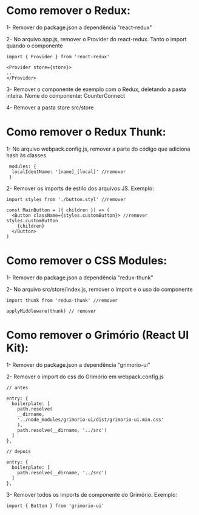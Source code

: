 # Como remover o Redux:

1- Remover do package.json a dependência "react-redux"

2- No arquivo app.js, remover o Provider do react-redux. Tanto o import quando o componente

```
import { Provider } from 'react-redux'

<Provider store={store}>
...
</Provider>
```

3- Remover o componente de exemplo com o Redux, deletando a pasta inteira.
Nome do componente: CounterConnect

4- Remover a pasta store
src/store

# Como remover o Redux Thunk:

1- No arquivo webpack.config.js, remover a parte do código que adiciona hash às classes

```
 modules: {
  localIdentName: '[name]_[local]' //remover
 }

```

2- Remover os imports de estilo dos arquivos JS. Exemplo:

```
import styles from './button.styl' //remover

const MainButton = ({ children }) => (
  <Button className={styles.customButton}> //remover styles.customButton 
    {children}
  </Button>
)

```

# Como remover o CSS Modules:

1- Remover do package.json a dependência "redux-thunk"

2- No arquivo src/store/index.js, remover o import e o uso do componente

```
import thunk from 'redux-thunk' //remover

applyMiddleware(thunk) // remover
```

# Como remover o Grimório (React UI Kit):

1- Remover do package.json a dependência "grimorio-ui"

2- Remover o import do css do Grimório em webpack.config.js

```
// antes

entry: {
  boilerplate: [
    path.resolve(
    __dirname,
    '../node_modules/grimorio-ui/dist/grimorio-ui.min.css'
    ),
    path.resolve(__dirname, '../src')
  ]
},

// depois

entry: {
  boilerplate: [
    path.resolve(__dirname, '../src')
  ]
},

```

3- Remover todos os imports de componente do Grimório. Exemplo:

```
import { Button } from 'grimorio-ui'

```
